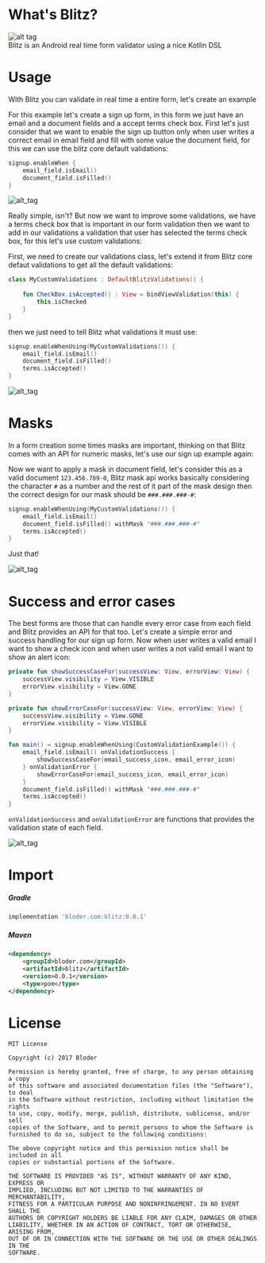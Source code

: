 # What's Blitz?
![alt tag](https://png2.kisspng.com/sh/9b8e8910d1e2585894f94950ce929580/L0KzQYm3U8MyN6Z1fZH0aYP2gLBuTfNwdaF6jNd7LXnmf7B6TfFtaaNyRdZudnnmdX7sjfVzb5ZzeAs2c4nwcrFzTgNqepZzRdd2ZYLqdbBqmb02aZNrftVsMUToQLPrVb4yPGQ7SKYCNUG4QoO8U8E2OmI4SasCLoDxd1==/kisspng-computer-icons-alarm-device-emergency-symbol-siren-emergency-5abffcc14e0bd5.1436047515225315213197.png)
<br>Blitz is an Android real time form validator using a nice Kotlin DSL

# Usage
With Blitz you can validate in real time a entire form, let's create an example

For this example let's create a sign up form, in this form we just have an email and a document fields and a accept terms check box. First let's just consider that we want to enable the sign up button only when user writes a correct email in email field and fill with some value the document field, for this we can use the blitz core default validations: 

```kotlin
signup.enableWhen {
    email_field.isEmail()
    document_field.isFilled()
}
```

![alt_tag](https://media.giphy.com/media/cNI8mNhLuFyZ5mSVPU/giphy.gif)

Really simple, isn't? But now we want to improve some validations, we have a terms check box that is important in our form validation then we want to add in our validations a validation that user has selected the terms check box, for this let's use custom validations:

First, we need to create our validations class, let's extend it from Blitz core defaut validations to get all the default validations:

```kotlin
class MyCustomValidations : DefaultBlitzValidations() {
    
    fun CheckBox.isAccepted() : View = bindViewValidation(this) {
        this.isChecked
    }
}
```

then we just need to tell Blitz what validations it must use:

```kotlin
signup.enableWhenUsing(MyCustomValidations()) {
    email_field.isEmail()
    document_field.isFilled()
    terms.isAccepted()
}
```

![alt_tag](https://media.giphy.com/media/ZczdooS1nH5VtYjyWP/giphy.gif)

# Masks

In a form creation some times masks are important, thinking on that Blitz comes with an API for numeric masks, let's use our sign up example again:

Now we want to apply a mask in document field, let's consider this as a valid document `123.456.789-0`, Blitz mask api works basically considering the character `#` as a number and the rest of it part of the mask design then the correct design for our mask should be `###.###.###-#`:

```kotlin
signup.enableWhenUsing(MyCustomValidations()) {
    email_field.isEmail()
    document_field.isFilled() withMask "###.###.###-#"
    terms.isAccepted()
}
```

Just that! 

![alt_tag](https://media.giphy.com/media/JmyJW5T4EnBXd7kYRq/giphy.gif)

# Success and error cases

The best forms are those that can handle every error case from each field and Blitz provides an API for that too. Let's create a simple error and success handling for our sign up form. Now when user writes a valid email I want to show a check icon and when user writes a not valid email I want to show an alert icon:

```kotlin
private fun showSuccessCaseFor(successView: View, errorView: View) {
    successView.visibility = View.VISIBLE
    errorView.visibility = View.GONE
}

private fun showErrorCaseFor(successView: View, errorView: View) {
    successView.visibility = View.GONE
    errorView.visibility = View.VISIBLE
}

fun main() = signup.enableWhenUsing(CustomValidationExample()) {
    email_field.isEmail() onValidationSuccess {
        showSuccessCaseFor(email_success_icon, email_error_icon)
    } onValidationError {
        showErrorCaseFor(email_success_icon, email_error_icon)
    }
    document_field.isFilled() withMask "###.###.###-#"
    terms.isAccepted()
}
```

`onValidationSuccess` and `onValidationError` are functions that provides the validation state of each field.

![alt_tag](https://media.giphy.com/media/fVcGJ5a1TPc1a8ns8L/giphy.gif)

# Import

##### Gradle
```groovy
implementation 'bloder.com:blitz:0.0.1'
```

##### Maven
```xml
<dependency>
	<groupId>bloder.com</groupId>
	<artifactId>blitz</artifactId>
	<version>0.0.1</version>
	<type>pom</type>
</dependency>
```

# License

```
MIT License

Copyright (c) 2017 Bloder

Permission is hereby granted, free of charge, to any person obtaining a copy
of this software and associated documentation files (the "Software"), to deal
in the Software without restriction, including without limitation the rights
to use, copy, modify, merge, publish, distribute, sublicense, and/or sell
copies of the Software, and to permit persons to whom the Software is
furnished to do so, subject to the following conditions:

The above copyright notice and this permission notice shall be included in all
copies or substantial portions of the Software.

THE SOFTWARE IS PROVIDED "AS IS", WITHOUT WARRANTY OF ANY KIND, EXPRESS OR
IMPLIED, INCLUDING BUT NOT LIMITED TO THE WARRANTIES OF MERCHANTABILITY,
FITNESS FOR A PARTICULAR PURPOSE AND NONINFRINGEMENT. IN NO EVENT SHALL THE
AUTHORS OR COPYRIGHT HOLDERS BE LIABLE FOR ANY CLAIM, DAMAGES OR OTHER
LIABILITY, WHETHER IN AN ACTION OF CONTRACT, TORT OR OTHERWISE, ARISING FROM,
OUT OF OR IN CONNECTION WITH THE SOFTWARE OR THE USE OR OTHER DEALINGS IN THE
SOFTWARE.
```
